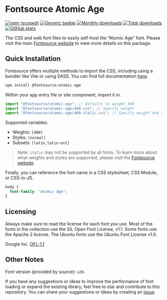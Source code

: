 # Fontsource Atomic Age

[![npm (scoped)](https://img.shields.io/npm/v/@fontsource/atomic-age?color=brightgreen)](https://www.npmjs.com/package/@fontsource/atomic-age) [![Generic badge](https://img.shields.io/badge/fontsource-passing-brightgreen)](https://github.com/fontsource/fontsource) [![Monthly downloads](https://badgen.net/npm/dm/@fontsource/atomic-age)](https://github.com/fontsource/fontsource) [![Total downloads](https://badgen.net/npm/dt/@fontsource/atomic-age)](https://github.com/fontsource/fontsource) [![GitHub stars](https://img.shields.io/github/stars/fontsource/fontsource.svg?style=social&label=Star)](https://github.com/fontsource/fontsource/stargazers)

The CSS and web font files to easily self-host the “Atomic Age” font. Please visit the main [Fontsource website](https://fontsource.org/fonts/atomic-age) to view more details on this package.

## Quick Installation

Fontsource offers multiple methods to import the CSS, including using a bundler like Vite or using SASS. You can find full documentation [here](https://fontsource.org/docs/getting-started/introduction).

```javascript
npm install @fontsource/atomic-age
```

Within your app entry file or site component, import it in.

```javascript
import "@fontsource/atomic-age"; // Defaults to weight 400
import "@fontsource/atomic-age/400.css"; // Specify weight
import "@fontsource/atomic-age/400-italic.css"; // Specify weight and style
```

Supported variables:
- Weights: `[400]`
- Styles: `[normal]`
- Subsets: `[latin,latin-ext]`

> Note: `italic` may not be supported by all fonts. To learn more about what weights and styles are supported, please visit the [Fontsource website](https://fontsource.org/fonts/atomic-age).

Finally, you can reference the font name in a CSS stylesheet, CSS Module, or CSS-in-JS.

```css
body {
  font-family: "Atomic Age";
}
```

## Licensing
Always make sure to read the license for each font you use. Most of the fonts in the collection use the SIL Open Font License, v1.1. Some fonts use the Apache 2 license. The Ubuntu fonts use the Ubuntu Font License v1.0.

Google Inc.
[OFL-1.1](http://scripts.sil.org/OFL)

## Other Notes
Font version (provided by source): `v29`.

If you have any suggestions or ideas to improve the performance of font loading or expand the existing library, feel free to star and contribute to this repository. You can share your suggestions or ideas by creating an [issue](https://github.com/fontsource/fontsource/issues).